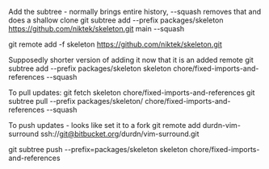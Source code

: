 Add the subtree - normally brings entire history, --squash removes that and does a shallow clone
git subtree add --prefix packages/skeleton https://github.com/niktek/skeleton.git main --squash

git remote add -f skeleton https://github.com/niktek/skeleton.git

Supposedly shorter version of adding it now that it is an added remote
git subtree add --prefix packages/skeleton skeleton chore/fixed-imports-and-references --squash

To pull updates:
git fetch skeleton chore/fixed-imports-and-references
git subtree pull --prefix packages/skeleton/ chore/fixed-imports-and-references --squash

To push updates - looks like set it to a fork
git remote add durdn-vim-surround ssh://git@bitbucket.org/durdn/vim-surround.git

git subtree push --prefix=packages/skeleton skeleton chore/fixed-imports-and-references